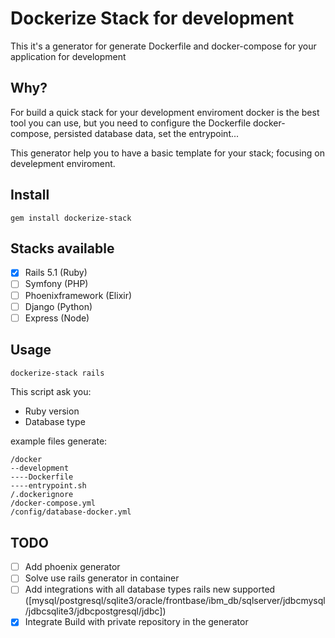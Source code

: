 # Dockerize Stack for development

This it's a generator for generate Dockerfile and docker-compose for your application for development

## Why?
For build a quick stack for your development enviroment docker is the best tool you can use, but you need to configure the Dockerfile docker-compose, persisted database data, set the entrypoint...

This generator help you to have a basic template for your stack; focusing on develepment enviroment.

## Install
```
gem install dockerize-stack
```

## Stacks available

- [x] Rails 5.1 (Ruby)
- [ ] Symfony (PHP)
- [ ] Phoenixframework (Elixir)
- [ ] Django (Python)
- [ ] Express (Node)

## Usage
```sh
dockerize-stack rails
```

This script ask you:
- Ruby version
- Database type

example files generate:
```
/docker
--development
----Dockerfile
----entrypoint.sh
/.dockerignore
/docker-compose.yml
/config/database-docker.yml
```

## TODO
- [ ] Add phoenix generator
- [ ] Solve use rails generator in container
- [ ] Add integrations with all database types rails new supported ([mysql/postgresql/sqlite3/oracle/frontbase/ibm_db/sqlserver/jdbcmysql/jdbcsqlite3/jdbcpostgresql/jdbc])
- [x] Integrate Build with private repository in the generator
